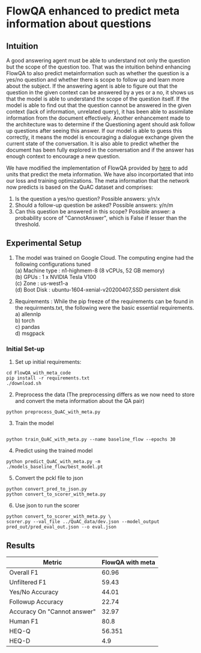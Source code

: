 # FlowQA enhanced to predict meta information about questions #

## Intuition ##

A good answering agent must be able to understand not only the question but the scope of the question too. That was the intuition behind enhancing FlowQA to also predict metainformation such as whether the question is a yes/no question and whether there is scope to follow up and learn more about the subject.
If the answering agent is able to figure out that the question in the given context can be answered by a yes or a no, it shows us that the model is able to understand the scope of the question itself. If the model is able to find out that the question cannot be answered in the given context (lack of information, unrelated query), it has been able to assimilate information from the document effectively. Another enhancement made to the architecture was to determine if the Questioning agent should ask follow up questions after seeing this answer. If our model is able to guess this correctly, it means the model is encouraging a dialogue exchange given the current state of the conversation. It is also able to predict whether the document has been fully explored in the conversation and if the answer has enough context to encourage a new question.

We have modified the implementation of FlowQA provided by [here](https://github.com/momohuang/FlowQA) to add units that predict the meta information. We have also incorportated that into our loss and training optimizations.
The meta information that the network now predicts is based on the QuAC dataset and comprises:
1. Is the question a yes/no question? Possible answers: y/n/x
2. Should a follow-up question be asked? Possible answers: y/n/m
3. Can this question be answered in this scope? Possible answer: a probability score of "CannotAnswer", which is False if lesser than the threshold.

## Experimental Setup ##

1. The model was trained on Google Cloud. The computing engine had the following configurations tuned\
   (a) Machine type : n1-highmem-8 (8 vCPUs, 52 GB memory) \
   (b) GPUs : 1 x NVIDIA Tesla V100  \
   (c) Zone : us-west1-a \
   (d) Boot Disk : ubuntu-1604-xenial-v20200407,SSD persistent disk
	
 2. Requirements : While the pip freeze of the requirements can be found in the requirments.txt, the following were the basic essential requirements. \
    a) allennlp \
    b) torch \
    c) pandas \
    d) msgpack 
    
 

### Initial Set-up ###

1. Set up initial requirements:

```
cd FlowQA_with_meta_code 
pip install -r requirements.txt 
./download.sh 
```

2. Preprocess the data (The preprocessing differs as we now need to store and convert the meta information about the QA pair)

```
python preprocess_QuAC_with_meta.py 
```

3. Train the model
```

python train_QuAC_with_meta.py --name baseline_flow --epochs 30 
```

4. Predict using the trained model

```
python predict_QuAC_with_meta.py -m ./models_baseline_flow/best_model.pt 
```

5. Convert the pckl file to json
```
python convert_pred_to_json.py 
python convert_to_scorer_with_meta.py
```

6. Use json to run the scorer

```
python convert_to_scorer_with_meta.py \
scorer.py --val_file ../QuAC_data/dev.json --model_output pred_out/pred_eval_out.json --o eval.json
```

## Results ##

| Metric                         | FlowQA with meta | 
|--------------------------------|------------------|
| Overall F1                     | 60.96            |
| Unfiltered F1                  | 59.43            | 
| Yes/No Accuracy                | 44.01            |
| Followup Accuracy              | 22.74            | 
| Accuracy On "Cannot   answer"  | 32.97            | 
| Human F1                       | 80.8             | 
| HEQ-Q                          | 56.351           |
| HEQ-D                          | 4.9              |
